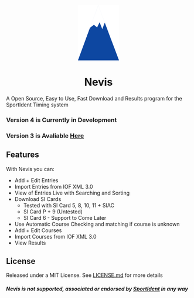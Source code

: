 <p style="text-align:center" align="center">
<img src="./public/Nevis Logo.png" alt="Nevis Logo" height="150px"/>
</p>
<h1 align="center"> Nevis </h1>
<p style="text-align:center" align="center">
</p>

A Open Source, Easy to Use, Fast Download and Results program for the SportIdent Timing system

### Version 4 is Currently in Development
### Version 3 is Avaliable [Here](https://github.com/brownben/nevis/tree/84cdd43f5b913dd59acc62225878bb541a3249a7)

## Features

With Nevis you can:

- Add + Edit Entries
- Import Entries from IOF XML 3.0
- View of Entries Live with Searching and Sorting
- Download SI Cards
  - Tested with SI Card 5, 8, 10, 11 + SIAC
  - SI Card P + 9 (Untested)
  - SI Card 6 - Support to Come Later
- Use Automatic Course Checking and matching if course is unknown
- Add + Edit Courses
- Import Courses from IOF XML 3.0
- View Results


## License
Released under a MIT License.
See [LICENSE.md](./LICENSE.md) for more details

##### Nevis is not supported, associated or endorsed by [SportIdent](https://www.sportident.com) in any way
